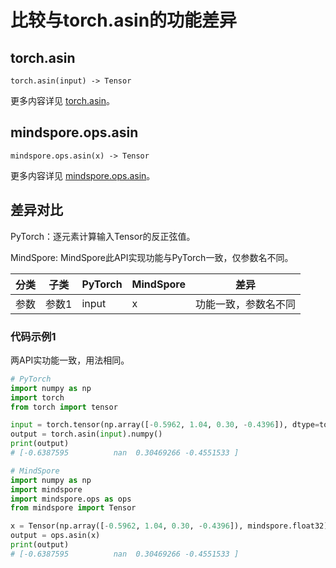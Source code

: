 # 比较与torch.asin的功能差异

## torch.asin

```text
torch.asin(input) -> Tensor
```

更多内容详见 [torch.asin](https://pytorch.org/docs/1.8.1/generated/torch.asin.html)。

## mindspore.ops.asin

```text
mindspore.ops.asin(x) -> Tensor
```

更多内容详见 [mindspore.ops.asin](https://mindspore.cn/docs/zh-CN/master/api_python/ops/mindspore.ops.asin.html)。

## 差异对比

PyTorch：逐元素计算输入Tensor的反正弦值。

MindSpore: MindSpore此API实现功能与PyTorch一致，仅参数名不同。

| 分类 | 子类  | PyTorch | MindSpore | 差异                 |
| ---- | ----- | ------- | --------- | -------------------- |
| 参数 | 参数1 | input   | x         | 功能一致，参数名不同 |

### 代码示例1

两API实功能一致，用法相同。

```python
# PyTorch
import numpy as np
import torch
from torch import tensor

input = torch.tensor(np.array([-0.5962, 1.04, 0.30, -0.4396]), dtype=torch.float32)
output = torch.asin(input).numpy()
print(output)
# [-0.6387595          nan  0.30469266 -0.4551533 ]

# MindSpore
import numpy as np
import mindspore
import mindspore.ops as ops
from mindspore import Tensor

x = Tensor(np.array([-0.5962, 1.04, 0.30, -0.4396]), mindspore.float32)
output = ops.asin(x)
print(output)
# [-0.6387595          nan  0.30469266 -0.4551533 ]
```
